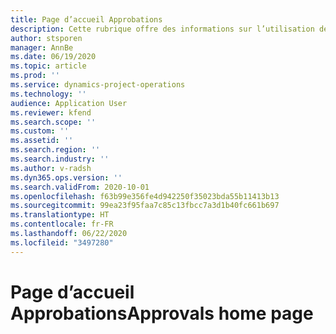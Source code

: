 ```yaml
---
title: Page d’accueil Approbations
description: Cette rubrique offre des informations sur l’utilisation des approbations dans Project Operations.
author: stsporen
manager: AnnBe
ms.date: 06/19/2020
ms.topic: article
ms.prod: ''
ms.service: dynamics-project-operations
ms.technology: ''
audience: Application User
ms.reviewer: kfend
ms.search.scope: ''
ms.custom: ''
ms.assetid: ''
ms.search.region: ''
ms.search.industry: ''
ms.author: v-radsh
ms.dyn365.ops.version: ''
ms.search.validFrom: 2020-10-01
ms.openlocfilehash: f63b99e356fe4d942250f35023bda55b11413b13
ms.sourcegitcommit: 99ea23f95faa7c85c13fbcc7a3d1b40fc661b697
ms.translationtype: HT
ms.contentlocale: fr-FR
ms.lasthandoff: 06/22/2020
ms.locfileid: "3497280"
---
```

# <a name="approvals-home-page"></a><span data-ttu-id="5c3b9-103">Page d’accueil Approbations</span><span class="sxs-lookup"><span data-stu-id="5c3b9-103">Approvals home page</span></span>

